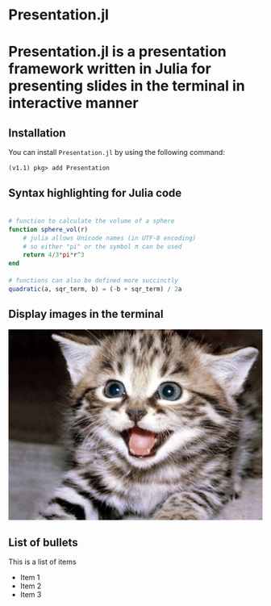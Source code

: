 # Presentation.jl

# Presentation.jl is a presentation framework written in Julia for presenting slides in the terminal in interactive manner

## Installation

You can install `Presentation.jl` by using the following command:

```
(v1.1) pkg> add Presentation
```

## Syntax highlighting for Julia code

```julia

# function to calculate the volume of a sphere
function sphere_vol(r)
    # julia allows Unicode names (in UTF-8 encoding)
    # so either "pi" or the symbol π can be used
    return 4/3*pi*r^3
end

# functions can also be defined more succinctly
quadratic(a, sqr_term, b) = (-b + sqr_term) / 2a

```

## Display images in the terminal

![](../examples/cat.jpg)

## List of bullets

This is a list of items

- Item 1
- Item 2
- Item 3

